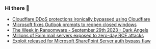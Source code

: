### Hi there 👋

<!--START_SECTION:feed-->
* [Cloudflare DDoS protections ironically bypassed using Cloudflare](https://www.bleepingcomputer.com/news/security/cloudflare-ddos-protections-ironically-bypassed-using-cloudflare/)
* [Microsoft fixes Outlook prompts to reopen closed windows](https://www.bleepingcomputer.com/news/microsoft/microsoft-fixes-outlook-prompts-to-reopen-closed-windows/)
* [The Week in Ransomware - September 29th 2023 - Dark Angels](https://www.bleepingcomputer.com/news/security/the-week-in-ransomware-september-29th-2023-dark-angels/)
* [Millions of Exim mail servers exposed to zero-day RCE attacks](https://www.bleepingcomputer.com/news/security/millions-of-exim-mail-servers-exposed-to-zero-day-rce-attacks/)
* [Exploit released for Microsoft SharePoint Server auth bypass flaw](https://www.bleepingcomputer.com/news/security/exploit-released-for-microsoft-sharepoint-server-auth-bypass-flaw/)
<!--END_SECTION:feed-->

<!--
**frankenk/frankenk** is a ✨ _special_ ✨ repository because its `README.md` (this file) appears on your GitHub profile.

Here are some ideas to get you started:

- 🔭 I’m currently working on ...
- 🌱 I’m currently learning ...
- 👯 I’m looking to collaborate on ...
- 🤔 I’m looking for help with ...
- 💬 Ask me about ...
- 📫 How to reach me: ...
- 😄 Pronouns: ...
- ⚡ Fun fact: ...
-->



